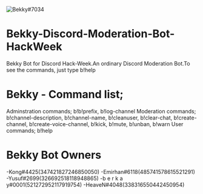 ![Bekky#7034](https://media.discordapp.net/attachments/520310695682768916/593040924884336640/Bekky.png?width=405&height=405)

# Bekky-Discord-Moderation-Bot-HackWeek
Bekky Bot for Discord Hack-Week.An ordinary Discord Moderation Bot.To see the commands, just type b!help
# Bekky - Command list;
Adminstration commands;
b!b!prefix, b!log-channel
Moderation commands;
b!channel-description, b!channel-name, b!cleanuser, b!clear-chat, b!create-channel, b!create-voice-channel, b!kick, b!mute, b!unban, b!warn
User commands;
b!help
# Bekky Bot Owners
-Kong#4425(347421827246850050)
-Emirhan#6118(485741578615521291)
-Yusuf#2699(326692518118948865)
-b e r k a y#0001(521272952117919754)
-HeaveN#4048(338316550442450954)
